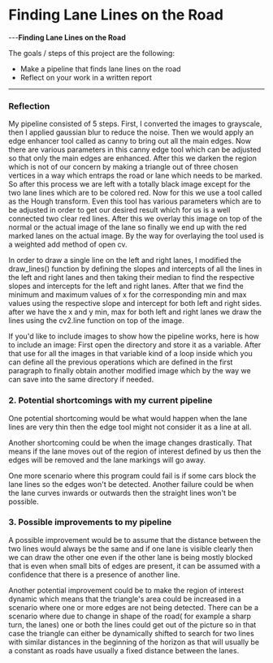 # **Finding Lane Lines on the Road**





---**Finding Lane Lines on the Road**

The goals / steps of this project are the following:
* Make a pipeline that finds lane lines on the road
* Reflect on your work in a written report


[//]: # (Image References)

[image1]: ./examples/grayscale.jpg "Grayscale"

---

### Reflection

My pipeline consisted of 5 steps. First, I converted the images to grayscale, then I applied gaussian blur to reduce the noise. Then we would apply an edge enhancer tool called as canny to bring out all the main edges. Now there are various parameters in this canny edge tool which can be adjusted so that only the main edges are enhanced. After this we darken the region which is not of our concern by making a triangle out of three chosen vertices in a way which entraps the road or lane which needs to be marked. So after this process we are left with a totally black image except for the two lane lines which are to be colored red. Now for this we use a tool called as the Hough transform. Even this tool has various parameters which are to be adjusted in order to get our desired result which for us is a well connected two clear red lines. After this we overlay this image on top of the normal or the actual image of the lane so finally we end up with the red marked lanes on the actual image. By the way for overlaying the tool used is a weighted add method of open cv.

In order to draw a single line on the left and right lanes, I modified the draw_lines() function by defining the slopes and intercepts of all the lines in the left and right lanes and then taking their median to find the respective slopes and intercepts for the left and right lanes. After that we find the minimum and maximum values of x for the corresponding min and max values using the respective slope and intercept for both left and right sides. after we have the x and y min, max for both left and right lanes we draw the lines using the cv2.line function on top of the image.

If you'd like to include images to show how the pipeline works, here is how to include an image:
First open the directory and store it as a variable. After that use for all the images in that variable kind of a loop inside which you can define all the previous operations which are defined in the first paragraph to finally obtain another modified image which by the way we can save into the same directory if needed.




### 2. Potential shortcomings with my current pipeline


One potential shortcoming would be what would happen when the lane lines are very thin then the edge tool might not consider it as a line at all.

Another shortcoming could be when the image changes drastically. That means if the lane moves out of the region of interest defined by us then the edges will be removed and the lane markings will go away.

One more scenario where this program could fail is if some cars block the lane lines so the edges won't be detected.
Another failure could be when the lane curves inwards or outwards then the straight lines won't be possible.


### 3. Possible improvements to my pipeline

A possible improvement would be to assume that the distance between the two lines would always be the same and if one lane is visible clearly then we can draw the other one even if the other lane is being mostly blocked that is even when small bits of edges are present, it can be assumed with a confidence that there is a presence of another line.

Another potential improvement could be to make the region of interest dynamic which means that the triangle's area could be increased in a scenario where one or more edges are not being detected. There can be a scenario where due to change in shape of the road( for example a sharp turn, the lanes) one or both the lines could get out of the picture so in that case the triangle can either be dynamically shifted to search for two lines with similar distances in the beginning of the horizon as that will usually be a constant as roads have usually a fixed distance between the lanes.
